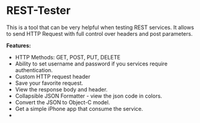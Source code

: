 REST-Tester
===========

This is a tool that can be very helpful when testing REST services. It allows to send HTTP Request with full control over headers and post parameters.

<strong>Features:</strong>
- HTTP Methods: GET, POST, PUT, DELETE
- Ability to set username and password if you services require authentication.
- Custom HTTP request header
- Save your favorite request.
- View the response body and header.
- Collapsible JSON Formatter - view the json code in colors.
- Convert the JSON to Object-C model.
- Get a simple iPhone app that consume the service.
- 
